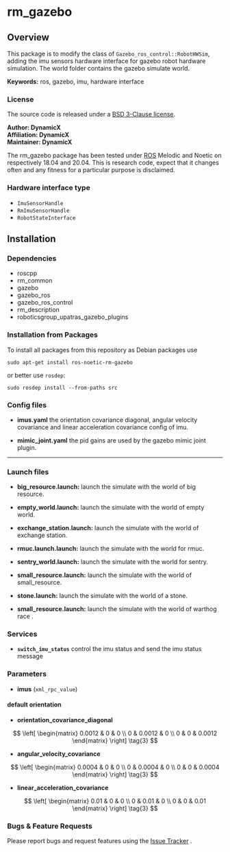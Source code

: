 # rm_gazebo


## Overview

This package is to modify the class of `Gazebo_ros_control::RobotHWSim`, adding the imu sensors hardware interface for gazebo robot hardware simulation.
The world folder contains the gazebo simulate world.

**Keywords:** ros, gazebo, imu, hardware interface


### License

The source code is released under a [BSD 3-Clause license](https://github.com/rm-controls/rm_controllers/blob/master/LICENSE).

**Author: DynamicX<br />
Affiliation: DynamicX<br />
Maintainer: DynamicX**

The rm_gazebo package has been tested under [ROS](http://www.ros.org) Melodic and Noetic on respectively 18.04 and 20.04. This is research code, expect that it changes often and any fitness for a particular purpose is disclaimed.


### Hardware interface type

+ `ImuSensorHandle` 
+ `RmImuSensorHandle` 
+ `RobotStateInterface`

## Installation

### Dependencies

- roscpp
- rm_common
- gazebo
- gazebo_ros
- gazebo_ros_control
- rm_description
- roboticsgroup_upatras_gazebo_plugins

### Installation from Packages

To install all packages from this repository as Debian packages use

```shell
sudo apt-get install ros-noetic-rm-gazebo
```

or better use `rosdep`:

```shell
sudo rosdep install --from-paths src
```

### Config files

* **imus.yaml** the orientation covariance diagonal, angular velocity covariance and linear acceleration covariance config of imu.

* **mimic_joint.yaml** the pid gains are used by the gazebo mimic joint plugin.

* ****

### Launch files

* **big_resource.launch:** launch the simulate with the world of big resource.

* **empty_world.launch:** launch the simulate with the world of empty world.

* **exchange_station.launch:** launch the simulate with the world of exchange station.

* **rmuc.launch.launch:** launch the simulate with the world for rmuc.

* **sentry_world.launch:** launch the simulate with the world for sentry.

* **small_resource.launch:** launch the simulate with the world of small_resource.

* **stone.launch:** launch the simulate with the world of a stone.

* **small_resource.launch:** launch the simulate with the world of warthog race .


### Services

* **`switch_imu_status`**  control the imu status and send the imu status message

### Parameters

* **imus** (`xml_rpc_value`)

#### default orientation
* **orientation_covariance_diagonal**

$$
 \left[
 \begin{matrix}
   0.0012 & 0 & 0 \\
   0 & 0.0012 & 0 \\
   0 & 0 & 0.0012
  \end{matrix}
  \right] \tag{3}
$$


* **angular_velocity_covariance**

$$
 \left[
 \begin{matrix}
   0.0004 & 0 & 0 \\
   0 & 0.0004 & 0 \\
   0 & 0 & 0.0004
  \end{matrix}
  \right] \tag{3}
$$

* **linear_acceleration_covariance**

$$
 \left[
 \begin{matrix}
   0.01 & 0 & 0 \\
   0 & 0.01 & 0 \\
   0 & 0 & 0.01
  \end{matrix}
  \right] \tag{3}
$$

### Bugs & Feature Requests

Please report bugs and request features using the [Issue Tracker](https://github.com/gdut-dynamic-x/rm_template/issues)
.


